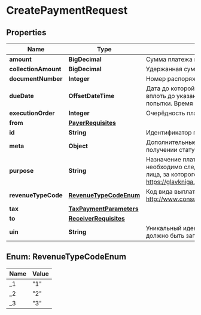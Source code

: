 

# CreatePaymentRequest


## Properties

Name | Type | Description | Notes
------------ | ------------- | ------------- | -------------
**amount** | **BigDecimal** | Сумма платежа в рублях | 
**collectionAmount** | **BigDecimal** | Удержанная сумма в рублях |  [optional]
**documentNumber** | **Integer** | Номер распоряжения, определяемый клиентом. Заполняется на усмотрение плательщика |  [optional]
**dueDate** | **OffsetDateTime** | Дата до которой необходимо провести платёж, при неуспешных попытках платежа он будет повторён вплоть до указанной даты. Если дату не передать, то платеж не будет повторён в случае неуспешной попытки. Время на проведение платежа не может быть больше 30 дней. |  [optional]
**executionOrder** | **Integer** | Очерёдность платежа |  [optional]
**from** | [**PayerRequisites**](PayerRequisites.md) |  | 
**id** | **String** | Идентификатор платежа. Должен быть уникален в пределах интеграции | 
**meta** | **Object** | Дополнительные метаданные в формате JSON. Сохраняются на создании платежа и возвращаются при получении статуса |  [optional]
**purpose** | **String** | Назначение платежа.  ВАЖНО: При заполнении назначения платежа для налоговых платежей за третьих лиц необходимо следовать шаблону:  ИНН того, кто перечисляет//КПП того, кто перечисляет//Наименование лица, за которого происходит оплата//назначение платежа.  Подробнее: https://glavkniga.ru/situations/s509587 | 
**revenueTypeCode** | [**RevenueTypeCodeEnum**](#RevenueTypeCodeEnum) | Код вида выплаты. Подробнее: http://www.consultant.ru/document/cons_doc_LAW_353568/527cf8edd2262cb7068cafd44ed596d9a05dd237/ |  [optional]
**tax** | [**TaxPaymentParameters**](TaxPaymentParameters.md) |  |  [optional]
**to** | [**ReceiverRequisites**](ReceiverRequisites.md) |  | 
**uin** | **String** | Уникальный идентификатор платежа. Поле платежки 22.  ВАЖНО: При налоговом платеже поле обязательно должно быть заполнено.  Подробнее: https://www.glavbukh.ru/art/98739-uin-v-platejnom-poruchenii-2021 |  [optional]



## Enum: RevenueTypeCodeEnum

Name | Value
---- | -----
_1 | &quot;1&quot;
_2 | &quot;2&quot;
_3 | &quot;3&quot;



